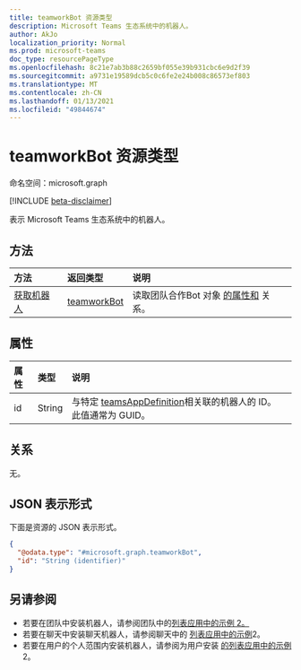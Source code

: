 ```yaml
---
title: teamworkBot 资源类型
description: Microsoft Teams 生态系统中的机器人。
author: AkJo
localization_priority: Normal
ms.prod: microsoft-teams
doc_type: resourcePageType
ms.openlocfilehash: 8c21e7ab3b88c2659bf055e39b931cbc6e9d2f39
ms.sourcegitcommit: a9731e19589dcb5c0c6fe2e24b008c86573ef803
ms.translationtype: MT
ms.contentlocale: zh-CN
ms.lasthandoff: 01/13/2021
ms.locfileid: "49844674"
---
```

# <a name="teamworkbot-resource-type"></a>teamworkBot 资源类型

命名空间：microsoft.graph

[!INCLUDE [beta-disclaimer](../../includes/beta-disclaimer.md)]

表示 Microsoft Teams 生态系统中的机器人。

## <a name="methods"></a>方法
|方法|返回类型|说明|
|:---|:---|:---|
|[获取机器人](../api/teamworkbot-get.md)|[teamworkBot](../resources/teamworkbot.md)|读取团队合作Bot 对象 [的属性和](../resources/teamworkbot.md) 关系。|

## <a name="properties"></a>属性
|属性|类型|说明|
|:---|:---|:---|
|id|String|与特定 [teamsAppDefinition](../resources/teamsappdefinition.md)相关联的机器人的 ID。 此值通常为 GUID。|

## <a name="relationships"></a>关系
无。

## <a name="json-representation"></a>JSON 表示形式
下面是资源的 JSON 表示形式。
<!-- {
  "blockType": "resource",
  "keyProperty": "id",
  "@odata.type": "microsoft.graph.teamworkBot",
  "baseType": "",
  "openType": false
}
-->
``` json
{
  "@odata.type": "#microsoft.graph.teamworkBot",
  "id": "String (identifier)"
}
```

## <a name="see-also"></a>另请参阅

- 若要在团队中安装机器人，请参阅团队中的[列表应用中的示例 2。](../api/team-list-installedapps.md)
- 若要在聊天中安装聊天机器人，请参阅聊天中的 [列表应用中的示例](../api/chat-list-installedapps.md)2。
- 若要在用户的个人范围内安装机器人，请参阅为用户安装 [的列表应用中的示例](../api/userteamwork-list-installedapps.md)2。



